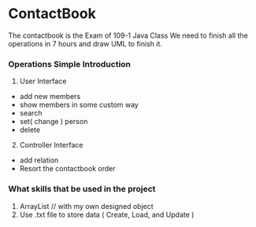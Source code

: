 # ContactBook
The contactbook is the Exam of 109-1 Java Class
We need to finish all the operations in 7 hours and draw UML to finish it.


### Operations Simple Introduction
1. User Interface
- add new members
- show members in some custom way
- search
- set( change ) person
- delete
2. Controller Interface
- add relation
- Resort the contactbook order

### What skills that be used in the project
1. ArrayList<Person> // with my own designed object <Person>
2. Use .txt file to store data ( Create, Load, and Update )
